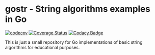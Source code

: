 # gostr - String algorithms examples in Go

[![codecov](https://codecov.io/gh/mailund/gostr/branch/main/graph/badge.svg)](https://codecov.io/gh/mailund/gostr)
[![Coverage Status](https://coveralls.io/repos/github/mailund/gostr/badge.svg?branch=main)](https://coveralls.io/github/mailund/gostr?branch=main)
[![Codacy Badge](https://api.codacy.com/project/badge/Grade/4f8b3ef7896141b7ad4ace6f55d7ddc1)](https://app.codacy.com/gh/mailund/gostr/dashboard)

This is just a small repository for Go implementations of basic
string algorithms for educational purposes.
